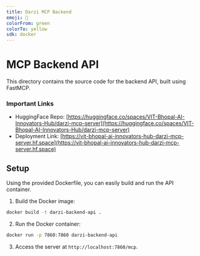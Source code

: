 ```yaml
---
title: Darzi MCP Backend
emoji: 📃
colorFrom: green
colorTo: yellow
sdk: docker
---
```



# MCP Backend API
This directory contains the source code for the backend API, built using FastMCP.

### Important Links
- HuggingFace Repo: [https://huggingface.co/spaces/VIT-Bhopal-AI-Innovators-Hub/darzi-mcp-server](https://huggingface.co/spaces/VIT-Bhopal-AI-Innovators-Hub/darzi-mcp-server)
- Deployment Link: [https://vit-bhopal-ai-innovators-hub-darzi-mcp-server.hf.space](https://vit-bhopal-ai-innovators-hub-darzi-mcp-server.hf.space)

## Setup
Using the provided Dockerfile, you can easily build and run the API container.

1. Build the Docker image:

```bash
docker build -t darzi-backend-api .
```

2. Run the Docker container:

```bash
docker run -p 7860:7860 darzi-backend-api
```

3. Access the server at `http://localhost:7860/mcp`.